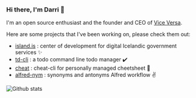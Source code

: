 ### Hi there, I'm Darri 👋

<!--
**darrikonn/darrikonn** is a ✨ _special_ ✨ repository because its `README.md` (this file) appears on your GitHub profile.

Here are some ideas to get you started:

- 🔭 I’m currently working on ...
- 🌱 I’m currently learning ...
- 👯 I’m looking to collaborate on ...
- 🤔 I’m looking for help with ...
- 💬 Ask me about ...
- 📫 How to reach me: ...
- 😄 Pronouns: ...
- ⚡ Fun fact: ...
-->

I'm an open source enthusiast and the founder and CEO of [Vice Versa](https://viceversa.is/).

Here are some projects that I've been working on, please check them out:
- [island.is](https://github.com/island-is/island.is) : center of development for digital Icelandic government services ✨
- [td-cli](https://github.com/darrikonn/td-cli) : a todo command line todo manager ✔️
- [cheat](https://github.com/darrikonn/cheat) : cheat-cli for personally managed cheetsheet 🤞
- [alfred-nym](https://github.com/darrikonn/alfred-nym) : synonyms and antonyms Alfred workflow ✌️


![Github stats](https://github-readme-stats.vercel.app/api?username=darrikonn&count_private=true&show_icons=true&theme=radical&hide_title=true&hide_border=true)
[](https://komarev.com/ghpvc/?username=darrikonn)
